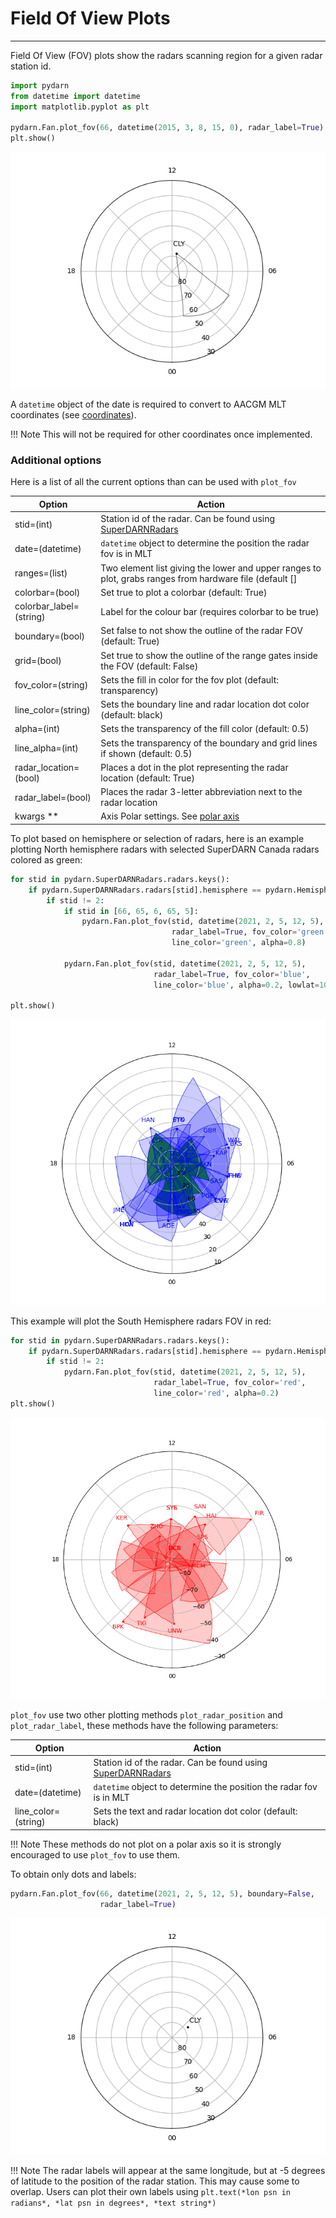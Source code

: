 # Field Of View Plots
---

Field Of View (FOV) plots show the radars scanning region for a given radar station id. 

```python
import pydarn
from datetime import datetime
import matplotlib.pyplot as plt 

pydarn.Fan.plot_fov(66, datetime(2015, 3, 8, 15, 0), radar_label=True)
plt.show()
```

![](../imgs/fov_1.png)

A `datetime` object of the date is required to convert to AACGM MLT coordinates (see [coordinates](coordinates.md)). 

!!! Note
    This will not be required for other coordinates once implemented. 

### Additional options

Here is a list of all the current options than can be used with `plot_fov`

| Option                  | Action                                                                                                  |
| ----------------------- | ------------------------------------------------------------------------------------------------------- |
| stid=(int)              | Station id of the radar. Can be found using [SuperDARNRadars](hardware.md)                              |
| date=(datetime)         | `datetime` object to determine the position the radar fov is in MLT
| ranges=(list)           | Two element list giving the lower and upper ranges to plot, grabs ranges from hardware file (default [] |
| colorbar=(bool)             | Set true to plot a colorbar (default: True)                                                                      |
| colorbar_label=(string) | Label for the colour bar (requires colorbar to be true)                                                 |
| boundary=(bool)         | Set false to not show the outline of the radar FOV (default: True)                                      |
| grid=(bool)             | Set true to show the outline of the range gates inside the FOV (default: False)                         |
| fov_color=(string)      | Sets the fill in color for the fov plot (default: transparency)                                         |
| line_color=(string)     | Sets the boundary line and radar location dot color (default: black)                                    |
| alpha=(int)             | Sets the transparency of the fill color (default: 0.5)                                                  |
| line_alpha=(int)        | Sets the transparency of the boundary and grid lines if shown (default: 0.5)                            |
| radar_location=(bool)   | Places a dot in the plot representing the radar location (default: True)                                |
| radar_label=(bool)      | Places the radar 3-letter abbreviation next to the radar location                                       |
| kwargs **               | Axis Polar settings. See [polar axis](axis.md)                                                          |

To plot based on hemisphere or selection of radars, here is an example plotting North hemisphere radars with selected SuperDARN Canada radars colored as green:

```python
for stid in pydarn.SuperDARNRadars.radars.keys():
    if pydarn.SuperDARNRadars.radars[stid].hemisphere == pydarn.Hemisphere.North:
        if stid != 2:
            if stid in [66, 65, 6, 65, 5]: 
                pydarn.Fan.plot_fov(stid, datetime(2021, 2, 5, 12, 5), 
                                    radar_label=True, fov_color='green',
                                    line_color='green', alpha=0.8)

            pydarn.Fan.plot_fov(stid, datetime(2021, 2, 5, 12, 5), 
                                radar_label=True, fov_color='blue',
                                line_color='blue', alpha=0.2, lowlat=10)

plt.show()
```

![](../imgs/fov_2.png)

This example will plot the South Hemisphere radars FOV in red:

```python
for stid in pydarn.SuperDARNRadars.radars.keys():
    if pydarn.SuperDARNRadars.radars[stid].hemisphere == pydarn.Hemisphere.South:
        if stid != 2:
            pydarn.Fan.plot_fov(stid, datetime(2021, 2, 5, 12, 5),
                                radar_label=True, fov_color='red',
                                line_color='red', alpha=0.2)
plt.show()
```

![](../imgs/fov_3.png)

`plot_fov` use two other plotting methods `plot_radar_position` and `plot_radar_label`, these methods have the following parameters: 

| Option              | Action                                                                     |
| ------------------- | -------------------------------------------------------------------------- |
| stid=(int)          | Station id of the radar. Can be found using [SuperDARNRadars](hardware.md) |
| date=(datetime)     | `datetime` object to determine the position the radar fov is in MLT        |
| line_color=(string) | Sets the text and radar location dot color (default: black)                |

!!! Note
    These methods do not plot on a polar axis so it is strongly encouraged to use `plot_fov` to use them. 

To obtain only dots and labels:

```python
pydarn.Fan.plot_fov(66, datetime(2021, 2, 5, 12, 5), boundary=False,
                    radar_label=True)
```

![](../imgs/fov_4.png)

!!! Note
    The radar labels will appear at the same longitude, but at -5 degrees of latitude to the position of the radar station. This may cause some to overlap. Users can plot their own labels using `plt.text(*lon psn in radians*, *lat psn in degrees*, *text string*)` 
